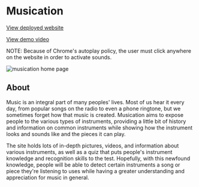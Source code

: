 # Musication
[View deployed website](https://graceyan-musication.netlify.app/)

[View demo video](https://youtu.be/KaKVOMw6USY)

NOTE: Because of Chrome's autoplay policy, the user must click anywhere on the website in order to activate sounds.

![musication home page](https://media.discordapp.net/attachments/607725400314871836/978110914165362728/unknown.png?width=891&height=468)

## About
Music is an integral part of many peoples' lives. Most of us hear it every day, from popular songs on the radio to even a phone ringtone, but we sometimes forget how that music is created. Musication aims to expose people to the various types of instruments, providing a little bit of history and information on common instruments while showing how the instrument looks and sounds like and the pieces it can play.

The site holds lots of in-depth pictures, videos, and information about various instruments, as well as a quiz that puts people's instrument knowledge and recognition skills to the test.  Hopefully, with this newfound knowledge, people will be able to detect certain instruments a song or piece they're listening to uses while having a greater understanding and appreciation for music in general.
